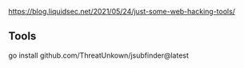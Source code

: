 https://blog.liquidsec.net/2021/05/24/just-some-web-hacking-tools/

## Tools
go install github.com/ThreatUnkown/jsubfinder@latest
